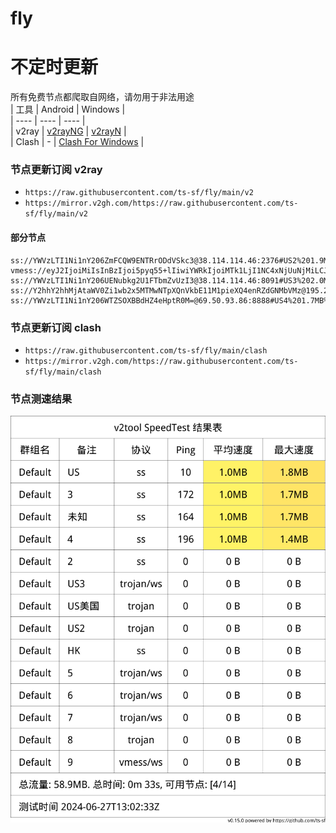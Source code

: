 # fly
# 不定时更新
所有免费节点都爬取自网络，请勿用于非法用途  
|  工具  | Android  | Windows  |  
|  ----  | ----   | ----  |  
| v2ray  | [v2rayNG](https://github.com/2dust/v2rayNG/releases) | [v2rayN](https://github.com/2dust/v2rayN/releases) |  
| Clash  | - | [Clash For Windows](https://github.com/2dust/clashN/releases) | 
  
### 节点更新订阅  v2ray
- `https://raw.githubusercontent.com/ts-sf/fly/main/v2`  
- `https://mirror.v2gh.com/https://raw.githubusercontent.com/ts-sf/fly/main/v2`  

#### 部分节点  
``` 
ss://YWVzLTI1Ni1nY206ZmFCQW9ENTRrODdVSkc3@38.114.114.46:2376#US2%201.9MB%2Fs
vmess://eyJ2IjoiMiIsInBzIjoi5pyq55+lIiwiYWRkIjoiMTk1LjI1NC4xNjUuNjMiLCJwb3J0IjoiMzQ0OTciLCJpZCI6Ijg2MGExMjk1LTBkODEtNDAzYy1hMTc5LTk3ZjM5NjQzNzgwOSIsImFpZCI6IjAiLCJzY3kiOiJhdXRvIiwibmV0IjoidGNwIiwidHlwZSI6Imh0dHAiLCJob3N0IjoiIiwicGF0aCI6Ii9ASG9zc2VpblN0b3JlX1phL0BORUtPX1phIiwidGxzIjoidGxzIiwic25pIjoidHRsLnVuaXF1ZTY5LmNvbSIsInRlc3RfbmFtZSI6IuacquefpSJ9
ss://YWVzLTI1Ni1nY206UENubkg2U1FTbmZvUzI3@38.114.114.46:8091#US3%202.0MB%2Fs
ss://Y2hhY2hhMjAtaWV0Zi1wb2x5MTMwNTpXQnVkbE11M1pieXQ4enRZdGNMbVMz@195.2.76.71:60422#%E6%9C%AA%E7%9F%A52%20693.1KB%2Fs
ss://YWVzLTI1Ni1nY206WTZSOXBBdHZ4eHptR0M=@69.50.93.86:8888#US4%201.7MB%2Fs
```
### 节点更新订阅  clash
- `https://raw.githubusercontent.com/ts-sf/fly/main/clash`  
- `https://mirror.v2gh.com/https://raw.githubusercontent.com/ts-sf/fly/main/clash`  

### 节点测速结果
![image](traffic.png)
